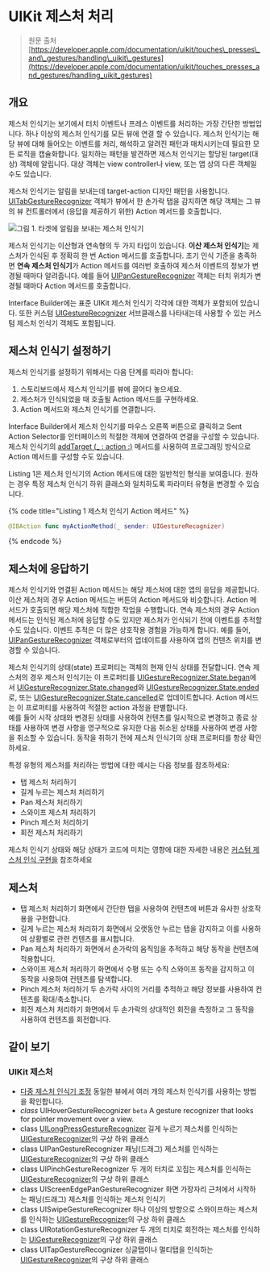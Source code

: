 # UIKit 제스처 처리

> 원문 출처  
> [https://developer.apple.com/documentation/uikit/touches\_presses\_and\_gestures/handling\_uikit\_gestures](https://developer.apple.com/documentation/uikit/touches_presses_and_gestures/handling_uikit_gestures)

## 개요

제스처 인식기는 보기에서 터치 이벤트나 프레스 이벤트를 처리하는 가장 간단한 방법입니다. 하나 이상의 제스처 인식기를 모든 뷰에 연결 할 수 있습니다. 제스처 인식기는 해당 뷰에 대해 들어오는 이벤트를 처리, 해석하고 알려진 패턴과 매치시키는데 필요한 모든 로직을 캡슐화합니다. 일치하는 패턴을 발견하면 제스처 인식기는 할당된 target\(대상\) 객체에 알립니다. 대상 객체는 view controller나 view, 또는 앱 상의 다른 객체일수도 있습니다.

제스처 인식기는 알림을 보내는데 target-action 디자인 패턴을 사용합니다. [UITabGestureRecognizer](../../../etc/not-found.md) 객체가 뷰에서 한 손가락 탭을 감지하면 해당 객체는 그 뷰의 뷰 컨트롤러에서 \(응답을 제공하기 위한\) Action 메서드를 호출합니다.

![&#xADF8;&#xB9BC; 1. &#xD0C0;&#xAC9F;&#xC5D0; &#xC54C;&#xB9BC;&#xC744; &#xBCF4;&#xB0B4;&#xB294; &#xC81C;&#xC2A4;&#xCC98; &#xC778;&#xC2DD;&#xAE30;](https://docs-assets.developer.apple.com/published/7c21d852b9/0c8c5e29-c846-4a16-988b-3d809eafbb6b.png)

제스처 인식기는 이산형과 연속형의 두 가지 타입이 있습니다. **이산 제스처 인식기**는 제스처가 인식된 후 정확히 한 번 Action 메서드를 호출합니다. 초기 인식 기준을 충족하면 **연속 제스처 인식기**가 Action 메서드를 여러번 호출하여 제스처 이벤트의 정보가 변경될 때마다 알려줍니다. 예를 들어 [UIPanGestureRecognizer](../../../etc/not-found.md) 객체는 터치 위치가 변경될 때마다 Action 메서드를 호출합니다.

Interface Builder에는 표준 UIKit 제스처 인식기 각각에 대한 객체가 포함되어 있습니다. 또한 커스텀 [UIGestureRecognizer](uigesturerecognizer.md) 서브클래스를 나타내는데 사용할 수 있는 커스텀 제스처 인식기 객체도 포함됩니다.

## 제스처 인식기 설정하기

제스처 인식기를 설정하기 위해서는 다음 단계를 따라야 합니다:

1. 스토리보드에서 제스처 인식기를 뷰에 끌어다 놓으세요.
2. 제스처가 인식되었을 때 호출될 Action 메서드를 구현하세요.
3. Action 메서드와 제스처 인식기를 연결합니다.

Interface Builder에서 제스처 인식기를 마우스 오른쪽 버튼으로 클릭하고 Sent Action Selector를 인터페이스의 적절한 객체에 연결하여 연결을 구성할 수 있습니다. 제스처 인식기의 [addTarget \(\_ : action :\)](../../../etc/not-found.md) 메서드를 사용하여 프로그래밍 방식으로 Action 메서드를 구성할 수도 있습니다.

Listing 1은 제스처 인식기의 Action 메서드에 대한 일반적인 형식을 보여줍니다. 원하는 경우 특정 제스처 인식기 하위 클래스와 일치하도록 파라미터 유형을 변경할 수 있습니다.

{% code title="Listing 1 제스처 인식기 Action 메서드" %}
```swift
@IBAction func myActionMethod(_ sender: UIGestureRecognizer)
```
{% endcode %}

## 제스처에 응답하기

제스처 인식기와 연결된 Action 메서드는 해당 제스처에 대한 앱의 응답을 제공합니다. 이산 제스처의 경우 Action 메서드는 버튼의 Action 메서드와 비슷합니다. Action 메서드가 호출되면 해당 제스처에 적합한 작업을 수행합니다. 연속 제스처의 경우 Action 메서드는 인식된 제스처에 응답할 수도 있지만 제스처가 인식되기 전에 이벤트를 추적할 수도 있습니다. 이벤트 추적은 더 많은 상호작용 경험을 가능하게 합니다. 예를 들어, [UIPanGestureRecognizer](../../../etc/not-found.md) 객체로부터의 업데이트를 사용하여 앱의 컨텐츠 위치를 변경할 수 있습니다.

제스처 인식기의 상태\(state\) 프로퍼티는 객체의 현재 인식 상태를 전달합니다. 연속 제스처의 경우 제스처 인식기는 이 프로퍼티를 [UIGestureRecognizer.State.began](../../../etc/not-found.md)에서 [UIGestureRecognizer.State.changed](../../../etc/not-found.md)와 [UIGestureRecognizer.State.ended](../../../etc/not-found.md)로, 또는 [UIGestureRecognizer.State.cancelled](../../../etc/not-found.md)로 업데이트합니다. Action 메서드는 이 프로퍼티를 사용하여 적절한 action 과정을 판별합니다.  
예를 들어 시작 상태와 변경된 상태를 사용하여 컨텐츠를 일시적으로 변경하고 종료 상태를 사용하여 변경 사항을 영구적으로 유지한 다음 취소된 상태를 사용하여 변경 사항을 취소할 수 있습니다. 동작을 취하기 전에 제스처 인식기의 상태 프로퍼티를 항상 확인하세요.

특정 유형의 제스처를 처리하는 방법에 대한 예시는 다음 정보를 참조하세요:

* 탭 제스처 처리하기
* 길게 누르는 제스처 처리하기
* Pan 제스처 처리하기
* 스와이프 제스처 처리하기
* Pinch 제스처 처리하기
* 회전 제스처 처리하기

제스처 인식기 상태와 해당 상태가 코드에 미치는 영향에 대한 자세한 내용은 [커스텀 제스처 인식 구현을](../../../etc/not-found.md) 참조하세요

## 제스처

* 탭 제스처 처리하기 화면에서 간단한 탭을 사용하여 컨텐츠에 버튼과 유사한 상호작용을 구현합니다.
* 길게 누르는 제스처 처리하기 화면에서 오랫동안 누르는 탭을 감지하고 이를 사용하여 상황별로 관련 컨텐츠를 표시합니다.
* Pan 제스처 처리하기 화면에서 손가락의 움직임을 추적하고 해당 동작을 컨텐츠에 적용합니다.
* 스와이프 제스처 처리하기 화면에서 수평 또는 수직 스와이프 동작을 감지하고 이 동작을 사용하여 컨텐츠를 탐색합니다.
* Pinch 제스처 처리하기 두 손가락 사이의 거리를 추적하고 해당 정보를 사용하여 컨텐츠를 확대/축소합니다.
* 회전 제스처 처리하기 화면에서 두 손가락의 상대적인 회전을 측정하고 그 동작을 사용하여 컨텐츠를 회전합니다.

## 같이 보기

### UIKit 제스처

* [다중 제스처 인식기 조정](coordinating-multiple-gesture-recognizers.md) 동일한 뷰에서 여러 개의 제스처 인식기를 사용하는 방법을 확인합니다.
* _class_ UIHoverGestureRecognizer `beta` A gesture recognizer that looks for pointer movement over a view.
* class [UILongPressGestureRecognizer](uilongpressgesturerecognizer.md) 길게 누르기 제스처를 인식하는 [UIGestureRecognizer](uigesturerecognizer.md)의 구상 하위 클래스
* class UIPanGestureRecognizer 패닝\(드래그\) 제스처를 인식하는 [UIGestureRecognizer](uigesturerecognizer.md)의 구상 하위 클래스
* class UIPinchGestureRecognizer 두 개의 터치로 꼬집는 제스처를 인식하는 [UIGestureRecognizer](uigesturerecognizer.md)의 구상 하위 클래스
* class UIScreenEdgePanGestureRecognizer 화면 가장자리 근처에서 시작하는 패닝\(드래그\) 제스처를 인식하는 제스처 인식기
* class UISwipeGestureRecognizer 하나 이상의 방향으로 스와이프하는 제스처를 인식하는 [UIGestureRecognizer](uigesturerecognizer.md)의 구상 하위 클래스
* class UIRotationGestureRecognizer 두 개의 터치로 회전하는 제스처를 인식하는 [UIGestureRecognizer](uigesturerecognizer.md)의 구상 하위 클래스
* class UITapGestureRecognizer 싱글탭이나 멀티탭을 인식하는 [UIGestureRecognizer](uigesturerecognizer.md)의 구상 하위 클래스

